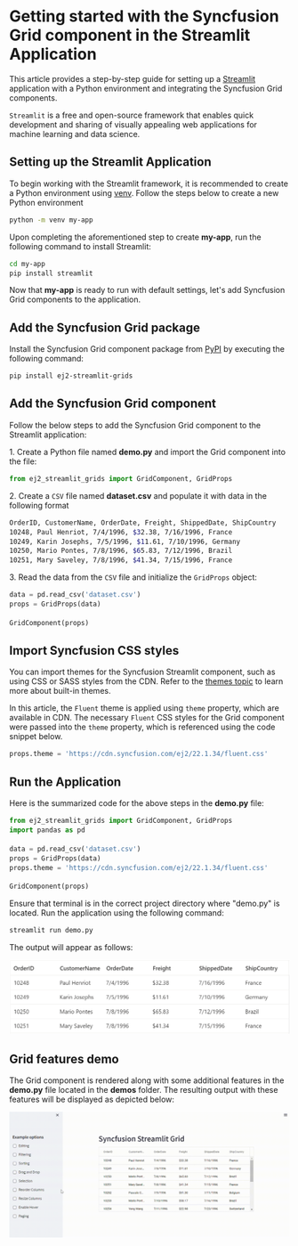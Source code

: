 # Getting started with the Syncfusion Grid component in the Streamlit Application

This article provides a step-by-step guide for setting up a [Streamlit](https://streamlit.io/) application with a Python environment and integrating the Syncfusion Grid components.

`Streamlit` is a free and open-source framework that enables quick development and sharing of visually appealing web applications for machine learning and data science.

## Setting up the Streamlit Application

To begin working with the Streamlit framework, it is recommended to create a Python environment using [venv](https://docs.python.org/3/library/venv.html). Follow the steps below to create a new Python environment

```bash
python -m venv my-app
```

Upon completing the aforementioned step to create **my-app**, run the following command to install Streamlit:

```bash
cd my-app
pip install streamlit
```

Now that **my-app** is ready to run with default settings, let's add Syncfusion Grid components to the application.

## Add the Syncfusion Grid package

Install the Syncfusion Grid component package from [PyPI](https://pypi.org/project/ej2-streamlit-grids/) by executing the following command:

```sh
pip install ej2-streamlit-grids
```

## Add the Syncfusion Grid component

Follow the below steps to add the Syncfusion Grid component to the Streamlit application:

1\. Create a Python file named **demo.py** and import the Grid component into the file:

```py
from ej2_streamlit_grids import GridComponent, GridProps
```

2\. Create a `CSV` file named **dataset.csv** and populate it with data in the following format

```sh
OrderID, CustomerName, OrderDate, Freight, ShippedDate, ShipCountry
10248, Paul Henriot, 7/4/1996, $32.38, 7/16/1996, France
10249, Karin Josephs, 7/5/1996, $11.61, 7/10/1996, Germany
10250, Mario Pontes, 7/8/1996, $65.83, 7/12/1996, Brazil
10251, Mary Saveley, 7/8/1996, $41.34, 7/15/1996, France
```

3\. Read the data from the `CSV` file and initialize the `GridProps` object:

```py
data = pd.read_csv('dataset.csv')
props = GridProps(data)

GridComponent(props)
```

## Import Syncfusion CSS styles

You can import themes for the Syncfusion Streamlit component, such as using CSS or SASS styles from the CDN. Refer to the [themes topic](https://ej2.syncfusion.com/react/documentation/appearance/theme/) to learn more about built-in themes.

In this article, the `Fluent` theme is applied using `theme` property, which are available in CDN. The necessary `Fluent` CSS styles for the Grid component were passed into the `theme` property, which is referenced using the code snippet below.

```py
props.theme = 'https://cdn.syncfusion.com/ej2/22.1.34/fluent.css'
```

## Run the Application

Here is the summarized code for the above steps in the **demo.py** file:

```py
from ej2_streamlit_grids import GridComponent, GridProps
import pandas as pd

data = pd.read_csv('dataset.csv')
props = GridProps(data)
props.theme = 'https://cdn.syncfusion.com/ej2/22.1.34/fluent.css'

GridComponent(props)
```

Ensure that terminal is in the correct project directory where "demo.py" is located. Run the application using the following command:

```sh
streamlit run demo.py
```

The output will appear as follows:

![demo](images/ej2_streamlit_grids_demo.png)

## Grid features demo

The Grid component is rendered along with some additional features in the **demo.py** file located in the **demos** folder. The resulting output with these features will be displayed as depicted below:

![demo](images/ej2_streamlit_grids_demos.gif)